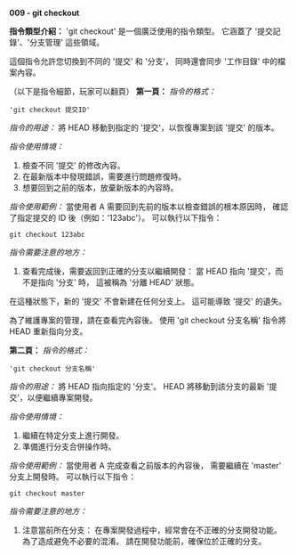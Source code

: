 **009 - git checkout**

**指令類型介紹：**
'git checkout' 是一個廣泛使用的指令類型。
它涵蓋了 '提交記錄'、'分支管理' 這些領域。

這個指令允許您切換到不同的 '提交' 和 '分支'，
同時還會同步 '工作目錄' 中的檔案內容。


（以下是指令細節，玩家可以翻頁）
**第一頁：**
*指令的格式：* 
```
'git checkout 提交ID'
```

*指令的用途：* 
將 HEAD 移動到指定的 '提交'，以恢復專案到該 '提交' 的版本。

*指令使用情境：*
1. 檢查不同 '提交' 的修改內容。
2. 在最新版本中發現錯誤，需要進行問題修復時。
3. 想要回到之前的版本，放棄新版本的內容時。

*指令使用範例：*
當使用者 A 需要回到先前的版本以檢查錯誤的根本原因時，
確認了指定提交的 ID 後（例如：'123abc'）。
可以執行以下指令：
```
git checkout 123abc
```

*指令需要注意的地方：* 
1. 查看完成後，需要返回到正確的分支以繼續開發：
當 HEAD 指向 '提交'，而不是指向 '分支' 時，
這被稱為 '分離 HEAD' 狀態。

在這種狀態下，新的 '提交' 不會新建在任何分支上。
這可能導致 '提交' 的遺失。

為了維護專案的管理，請在查看完內容後。
使用 'git checkout 分支名稱' 指令將 HEAD 重新指向分支。


**第二頁：**
*指令的格式：* 
```
'git checkout 分支名稱'
```

*指令的用途：* 
將 HEAD 指向指定的 '分支'。
HEAD 將移動到該分支的最新 '提交'，以便繼續專案開發。

*指令使用情境：*
1. 繼續在特定分支上進行開發。
2. 準備進行分支合併操作時。

*指令使用範例：*
當使用者 A 完成查看之前版本的內容後，
需要繼續在 'master' 分支上開發時。
可以執行以下指令：
```
git checkout master
```

*指令需要注意的地方：* 
1. 注意當前所在分支：
在專案開發過程中，經常會在不正確的分支開發功能。
為了造成避免不必要的混淆。
請在開發功能前，確保位於正確的分支。
